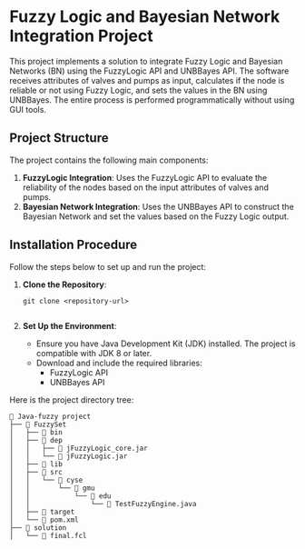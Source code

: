 
# Fuzzy Logic and Bayesian Network Integration Project

This project implements a solution to integrate Fuzzy Logic and Bayesian Networks (BN) using the FuzzyLogic API and UNBBayes API. The software receives attributes of valves and pumps as input, calculates if the node is reliable or not using Fuzzy Logic, and sets the values in the BN using UNBBayes. The entire process is performed programmatically without using GUI tools.

## Project Structure

The project contains the following main components:

1. **FuzzyLogic Integration**: Uses the FuzzyLogic API to evaluate the reliability of the nodes based on the input attributes of valves and pumps.
2. **Bayesian Network Integration**: Uses the UNBBayes API to construct the Bayesian Network and set the values based on the Fuzzy Logic output.

## Installation Procedure

Follow the steps below to set up and run the project:

1. **Clone the Repository**:
   ```
   git clone <repository-url>
 
   ```

2. **Set Up the Environment**:
   - Ensure you have Java Development Kit (JDK) installed. The project is compatible with JDK 8 or later.
   - Download and include the required libraries:
     - FuzzyLogic API
     - UNBBayes API



Here is the project directory tree:

```
📁 Java-fuzzy project
├── 📁 FuzzySet
│   ├── 📁 bin
│   ├── 📁 dep
│   │   ├── 🍵 jFuzzyLogic_core.jar
│   │   └── 🍵 jFuzzyLogic.jar
│   ├── 📁 lib
│   ├── 📁 src
│   │   └── 📁 cyse
│   │       └── 📁 gmu
│   │           └── 📁 edu
│   │               └── 📄 TestFuzzyEngine.java
│   ├── 📁 target
│   └── 📄 pom.xml
├── 📁 solution
│   └── 📄 final.fcl
```
